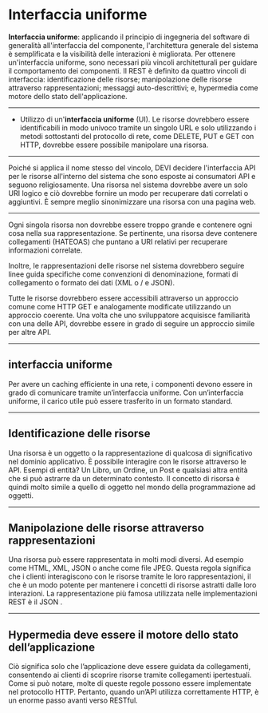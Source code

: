 # Interfaccia uniforme

**Interfaccia uniforme**: applicando il principio di ingegneria del software di generalità all'interfaccia del componente, l'architettura generale del sistema è semplificata e la visibilità delle interazioni è migliorata. Per ottenere un'interfaccia uniforme, sono necessari più vincoli architetturali per guidare il comportamento dei componenti. Il REST è definito da quattro vincoli di interfaccia: identificazione delle risorse; manipolazione delle risorse attraverso rappresentazioni; messaggi auto-descrittivi; e, hypermedia come motore dello stato dell'applicazione.

---

* Utilizzo di un'**interfaccia uniforme** (UI). Le risorse dovrebbero essere identificabili in modo univoco tramite un singolo URL e solo utilizzando i metodi sottostanti del protocollo di rete, come DELETE, PUT e GET con HTTP, dovrebbe essere possibile manipolare una risorsa.


---


Poiché si applica il nome stesso del vincolo, DEVI decidere l'interfaccia API per le risorse all'interno del sistema che sono esposte ai consumatori API e seguono religiosamente. Una risorsa nel sistema dovrebbe avere un solo URI logico e ciò dovrebbe fornire un modo per recuperare dati correlati o aggiuntivi. È sempre meglio sinonimizzare una risorsa con una pagina web.

---

Ogni singola risorsa non dovrebbe essere troppo grande e contenere ogni cosa nella sua rappresentazione. Se pertinente, una risorsa deve contenere collegamenti (HATEOAS) che puntano a URI relativi per recuperare informazioni correlate.

Inoltre, le rappresentazioni delle risorse nel sistema dovrebbero seguire linee guida specifiche come convenzioni di denominazione, formati di collegamento o formato dei dati (XML o / e JSON).

Tutte le risorse dovrebbero essere accessibili attraverso un approccio comune come HTTP GET e analogamente modificate utilizzando un approccio coerente.
Una volta che uno sviluppatore acquisisce familiarità con una delle API, dovrebbe essere in grado di seguire un approccio simile per altre API.

---

## interfaccia uniforme
Per avere un caching efficiente in una rete, i componenti devono essere in grado di comunicare tramite un’interfaccia uniforme. Con un’interfaccia uniforme, il carico utile può essere trasferito in un formato standard.

---

##  Identificazione delle risorse
Una risorsa è un oggetto o la rappresentazione di qualcosa di significativo nel dominio applicativo. È possibile interagire con le risorse attraverso le API. Esempi di entità? Un Libro, un Ordine, un Post e qualsiasi altra entità che si può astrarre da un determinato contesto. Il concetto di risorsa è quindi molto simile a quello di oggetto nel mondo della programmazione ad oggetti.

---
##  Manipolazione delle risorse attraverso rappresentazioni
Una risorsa può essere rappresentata in molti modi diversi.
Ad esempio come HTML, XML, JSON o anche come file JPEG.
Questa regola significa che i clienti interagiscono con le risorse tramite le loro rappresentazioni, il che è un modo potente per mantenere i concetti di risorse astratti dalle loro interazioni. La rappresentazione più famosa utilizzata nelle implementazioni REST è il JSON . 

---
## Hypermedia deve essere il motore dello stato dell’applicazione
Ciò significa solo che l’applicazione deve essere guidata da collegamenti, consentendo ai clienti di scoprire risorse tramite collegamenti ipertestuali. Come si può notare, molte di queste regole possono essere implementate nel protocollo HTTP. Pertanto, quando un’API utilizza correttamente HTTP, è un enorme passo avanti verso RESTful.